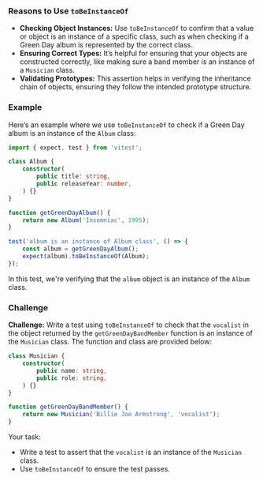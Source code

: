 ### Reasons to Use `toBeInstanceOf`

- **Checking Object Instances:** Use `toBeInstanceOf` to confirm that a value or object is an instance of a specific class, such as when checking if a Green Day album is represented by the correct class.
- **Ensuring Correct Types:** It’s helpful for ensuring that your objects are constructed correctly, like making sure a band member is an instance of a `Musician` class.
- **Validating Prototypes:** This assertion helps in verifying the inheritance chain of objects, ensuring they follow the intended prototype structure.

### Example

Here’s an example where we use `toBeInstanceOf` to check if a Green Day album is an instance of the `Album` class:

```ts
import { expect, test } from 'vitest';

class Album {
	constructor(
		public title: string,
		public releaseYear: number,
	) {}
}

function getGreenDayAlbum() {
	return new Album('Insomniac', 1995);
}

test('album is an instance of Album class', () => {
	const album = getGreenDayAlbum();
	expect(album).toBeInstanceOf(Album);
});
```

In this test, we're verifying that the `album` object is an instance of the `Album` class.

### Challenge

**Challenge:** Write a test using `toBeInstanceOf` to check that the `vocalist` in the object returned by the `getGreenDayBandMember` function is an instance of the `Musician` class. The function and class are provided below:

```ts
class Musician {
	constructor(
		public name: string,
		public role: string,
	) {}
}

function getGreenDayBandMember() {
	return new Musician('Billie Joe Armstrong', 'vocalist');
}
```

Your task:

- Write a test to assert that the `vocalist` is an instance of the `Musician` class.
- Use `toBeInstanceOf` to ensure the test passes.
